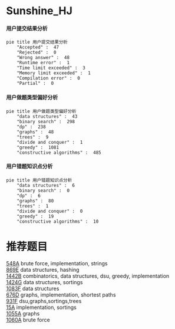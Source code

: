 # Sunshine_HJ

<!-- tabs:start -->



#### **用户提交结果分析**

```mermaid
pie title 用户提交结果分析
    "Accepted" :  47
    "Rejected" :  0
    "Wrong answer" :  48
    "Runtime error" :  1
    "Time limit exceeded" :  3
    "Memory limit exceeded" :  1
    "Compilation error" :  0
    "Partial" :  0
```

#### **用户做题类型偏好分析**

```mermaid
pie title 用户做题类型偏好分析
    "data structures" :  43
    "binary search" :  298
    "dp" :  238
    "graphs" :  48
    "trees" :  9
    "divide and conquer" :  1
    "greedy" :  1081
    "constructive algorithms" :  485
```
#### **用户错题知识点分析**

```mermaid
pie title 用户错题知识点分析
    "data structures" :  6
    "binary search" :  0
    "dp" :  6
    "graphs" :  80
    "trees" :  1
    "divide and conquer" :  0
    "greedy" :  19
    "constructive algorithms" :  10
```



<!-- tabs:end -->
# 推荐题目
[548A](https://codeforces.com/contest/548/problem/A)		brute force,
                        implementation,
                        strings		  
[869E](https://codeforces.com/contest/869/problem/E)		data structures,
                        hashing		  
[1442B](https://codeforces.com/contest/1442/problem/B)		combinatorics,
                        data structures,
                        dsu,
                        greedy,
                        implementation		  
[1424G](https://codeforces.com/contest/1424/problem/G)		data structures,
                        sortings		  
[1083F](https://codeforces.com/contest/1083/problem/F)		data structures		  
[676D](https://codeforces.com/contest/676/problem/D)		graphs,
                        implementation,
                        shortest paths		  
[931F](https://codeforces.com/contest/931/problem/F)		dsu,graphs,sortings,trees		  
[15A](https://codeforces.com/contest/15/problem/A)		implementation,
                        sortings		  
[1055A](https://codeforces.com/contest/1055/problem/A)		graphs		  
[1060A](https://codeforces.com/contest/1060/problem/A)		brute force		  
